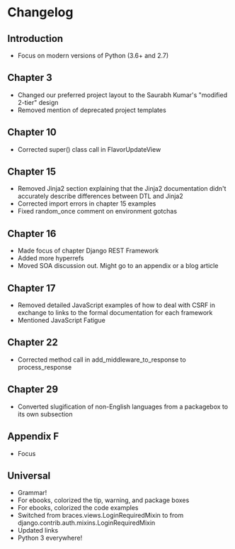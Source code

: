 # Changelog

## Introduction

* Focus on modern versions of Python (3.6+ and 2.7)

## Chapter 3

* Changed our preferred project layout to the Saurabh Kumar's "modified 2-tier" design
* Removed mention of deprecated project templates

## Chapter 10

* Corrected super() class call in FlavorUpdateView

## Chapter 15

* Removed Jinja2 section explaining that the Jinja2 documentation didn't accurately describe differences between DTL and Jinja2
* Corrected import errors in chapter 15 examples
* Fixed random_once comment on environment gotchas

## Chapter 16

* Made focus of chapter Django REST Framework
* Added more hyperrefs
* Moved SOA discussion out. Might go to an appendix or a blog article

## Chapter 17

* Removed detailed JavaScript examples of how to deal with CSRF in exchange to links to the formal documentation for each framework
* Mentioned JavaScript Fatigue

## Chapter 22

* Corrected method call in add_middleware_to_response to process_response

## Chapter 29

* Converted slugification of non-English languages from a packagebox to its own subsection

## Appendix F

* Focus

## Universal

* Grammar!
* For ebooks, colorized the tip, warning, and package boxes
* For ebooks, colorized the code examples
* Switched from braces.views.LoginRequiredMixin to from django.contrib.auth.mixins.LoginRequiredMixin
* Updated links
* Python 3 everywhere!
